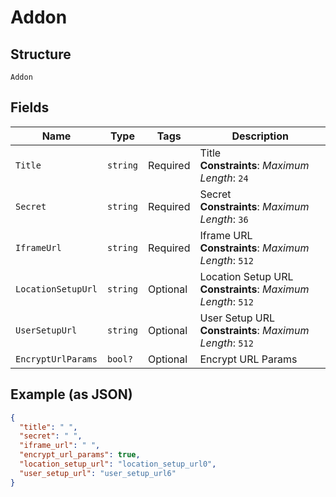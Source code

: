 
# Addon

## Structure

`Addon`

## Fields

| Name | Type | Tags | Description |
|  --- | --- | --- | --- |
| `Title` | `string` | Required | Title<br>**Constraints**: *Maximum Length*: `24` |
| `Secret` | `string` | Required | Secret<br>**Constraints**: *Maximum Length*: `36` |
| `IframeUrl` | `string` | Required | Iframe URL<br>**Constraints**: *Maximum Length*: `512` |
| `LocationSetupUrl` | `string` | Optional | Location Setup URL<br>**Constraints**: *Maximum Length*: `512` |
| `UserSetupUrl` | `string` | Optional | User Setup URL<br>**Constraints**: *Maximum Length*: `512` |
| `EncryptUrlParams` | `bool?` | Optional | Encrypt URL Params |

## Example (as JSON)

```json
{
  "title": " ",
  "secret": " ",
  "iframe_url": " ",
  "encrypt_url_params": true,
  "location_setup_url": "location_setup_url0",
  "user_setup_url": "user_setup_url6"
}
```

